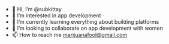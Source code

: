 - 👋 Hi, I’m @subkittay
- 👀 I’m interested in app development
- 🌱 I’m currently learning everything about building platforms
- 💞️ I’m looking to collaborate on app development with women
- 📫 How to reach me marijuanafool@gmail.com

<!---
subkittay/subkittay is a ✨ special ✨ repository because its `README.md` (this file) appears on your GitHub profile.
You can click the Preview link to take a look at your changes.
--->
